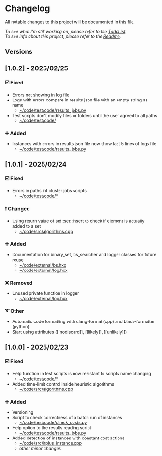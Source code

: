 # Changelog

All notable changes to this project will be documented in this file.

_To see what I'm still working on, please refer to the [TodoList](Todolist.md)._  
_To see info about this project, please refer to the [Readme](Readme.md)._

<!--
HOW I DO VERSIONING:
- Increase x.. whenever I have a groundbreaking update to the code
- Increase .x. whenever I have effective user experience changes or important "invisible" changes to the code execution (es major optimization of a method)
- Increase ..x whenever I change somthing that won't affect much user experience (small visual changes on the output fall in this category)

- Increasing a digit implies the reset of all following ones to 0 
-->

## Versions

<!-- 
## [x.y.z] - YYYY/MM/DD
### :ballot_box_with_check: Fixed
### :heavy_exclamation_mark: Changed
### :heavy_plus_sign: Added
### :x: Removed
### :curly_loop: Other
-->

## [1.0.2] - 2025/02/25

### :ballot_box_with_check: Fixed
- Errors not showing in log file
- Logs with errors compare in results json file with an empty string as name
    - [~/code/test/code/results_jobs.py](code/test/code/results_jobs.py)
- Test scripts don't modify files or folders until the user agreed to all paths
    - [~/code/test/code/](code/test/code)
<!-- ### :heavy_exclamation_mark: Changed -->
### :heavy_plus_sign: Added
- Instances with errors in results json file now show last 5 lines of logs file
    - [~/code/test/code/results_jobs.py](code/test/code/results_jobs.py)
<!-- ### :x: Removed -->
<!-- ### :curly_loop: Other -->

## [1.0.1] - 2025/02/24

### :ballot_box_with_check: Fixed
- Errors in paths int cluster jobs scripts
    - [~/code/test/code/*](code/test/code/)
### :heavy_exclamation_mark: Changed
- Using return value of std::set::insert to check if element is actually added to a set
    - [~/code/src/algorithms.cpp](code/src/algorithms.cpp)
### :heavy_plus_sign: Added
- Documentation for binary_set, bs_searcher and logger classes for future reuse
    - [~/code/external/bs.hxx](code/external/bs.hxx)
    - [~/code/external/log.hxx](code/external/log.hxx)
### :x: Removed
- Unused private function in logger
    - [~/code/external/log.hxx](code/external/log.hxx)
### :curly_loop: Other
- Automatic code formatting with clang-format (cpp) and black-formatter (python)
- Start using attributes ([[nodiscard]], [[likely]], [[unlikely]])

## [1.0.0] - 2025/02/23

### :ballot_box_with_check: Fixed
- Help function in test scripts is now resistant to scripts name changing
    - [~/code/test/code/*](code/test/code/)
- Added time-limit control inside heuristic algorithms
    - [~/code/src/algorithms.cpp](code/src/algorithms.cpp)
<!-- ### :heavy_exclamation_mark: Changed -->
### :heavy_plus_sign: Added
- Versioning
- Script to check correctness of a batch run of instances
    - [~/code/test/code/check_costs.py](code/test/code/check_costs.py)
- Help option to the results reading script
    - [~/code/test/code/results_jobs.py](code/test/code/results_jobs.py)
- Added detection of instances with constant cost actions
    - [~/code/src/hplus_instance.cpp](code/src/hplus_instance.cpp)
    - _other minor changes_
<!-- ### :x: Removed -->
<!-- ### :curly_loop: Other -->
